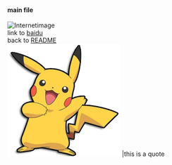 #### main file  
![Internetimage](https://bkimg.cdn.bcebos.com/pic/6a600c338744ebf8226d5703d4f9d72a6059a7e9?x-bce-process=image/watermark,image_d2F0ZXIvYmFpa2U5Mg==,g_7,xp_5,yp_5/format,f_auto)  
link to [baidu](http://www.baidu.com)  
back to [README](./README.md)  
![fileimage](./pika.png)
|this is a quote
